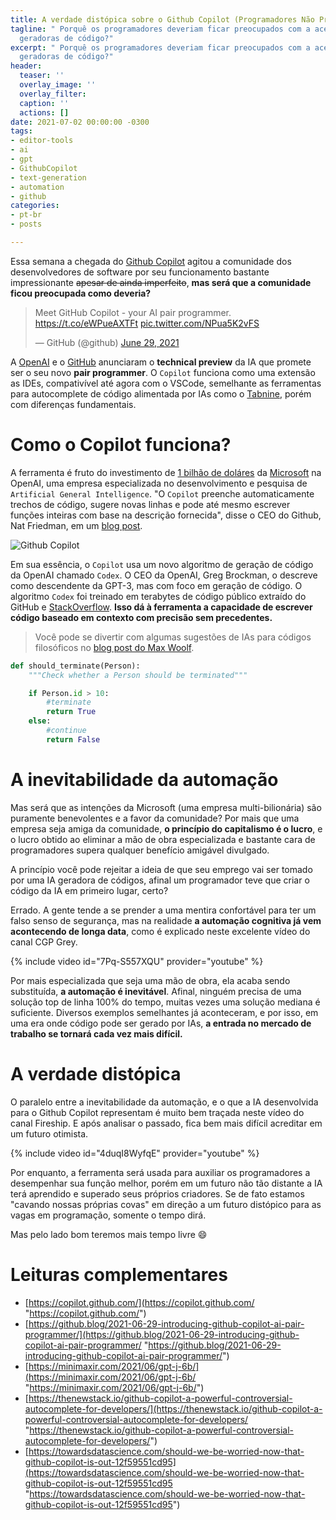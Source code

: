 ```yaml
---
title: A verdade distópica sobre o Github Copilot (Programadores Não Precisam Se Candidatar)
tagline: " Porquê os programadores deveriam ficar preocupados com a acensão das IAs
  geradoras de código?"
excerpt: " Porquê os programadores deveriam ficar preocupados com a acensão das IAs
  geradoras de código?"
header:
  teaser: ''
  overlay_image: ''
  overlay_filter: 
  caption: ''
  actions: []
date: 2021-07-02 00:00:00 -0300
tags:
- editor-tools
- ai
- gpt
- GithubCopilot
- text-generation
- automation
- github
categories:
- pt-br
- posts

---
```

Essa semana a chegada do [Github Copilot](https://copilot.github.com/ "Github Copilot") agitou a comunidade dos desenvolvedores de software por seu funcionamento bastante impressionante ~~apesar de ainda imperfeito~~, **mas será que a comunidade ficou preocupada como deveria?**

<blockquote class="twitter-tweet"><p lang="en" dir="ltr">Meet GitHub Copilot - your AI pair programmer. <a href="https://t.co/eWPueAXTFt">https://t.co/eWPueAXTFt</a> <a href="https://t.co/NPua5K2vFS">pic.twitter.com/NPua5K2vFS</a></p>— GitHub (@github) <a href="https://twitter.com/github/status/1409883156333879300?ref_src=twsrc%5Etfw">June 29, 2021</a></blockquote> <script async src="//platform.twitter.com/widgets.js" charset="utf-8"></script>

A [OpenAI](https://openai.com/ "OpenAI") e o [GitHub](https://github.com/ "GitHub") anunciaram o **technical preview** da IA que promete ser o seu novo **pair programmer**. O `Copilot` funciona como uma extensão as IDEs, compativível até agora com o VSCode, semelhante as ferramentas para autocomplete de código alimentada por IAs como o [Tabnine](https://www.tabnine.com/ "Tabnine"), porém com diferenças fundamentais.

# Como o Copilot funciona?

A ferramenta é fruto do investimento de [1 bilhão de doláres](https://news.microsoft.com/2019/07/22/openai-forms-exclusive-computing-partnership-with-microsoft-to-build-new-azure-ai-supercomputing-technologies/) da  [Microsoft](https://www.microsoft.com/ "Microsoft") na OpenAI, uma empresa especializada no desenvolvimento e pesquisa de `Artificial General Intelligence`. "O `Copilot` preenche automaticamente trechos de código, sugere novas linhas e pode até mesmo escrever funções inteiras com base na descrição fornecida", disse o CEO do Github, Nat Friedman, em um [blog post](https://github.blog/2021-06-29-introducing-github-copilot-ai-pair-programmer/ "blog post").

![Github Copilot](https://copilot.github.com/diagram.png)

Em sua essência, o `Copilot` usa um novo algoritmo de geração de código da OpenAI chamado `Codex`. O CEO da OpenAI, Greg Brockman, o descreve como descendente da GPT-3, mas com foco em geração de código. O algoritmo `Codex` foi treinado em terabytes de código público extraído do GitHub e [StackOverflow](https://stackoverflow.com/ "StackOverflow"). **Isso dá à ferramenta a capacidade de escrever código baseado em contexto com precisão sem precedentes.**

> Você pode se divertir com algumas sugestões de IAs para códigos filosóficos no [blog post do Max Woolf](https://minimaxir.com/2021/06/gpt-j-6b/).

```python
def should_terminate(Person):
    """Check whether a Person should be terminated"""

    if Person.id > 10:
        #terminate
        return True
    else:
        #continue
        return False
```

# A inevitabilidade da automação

Mas será que as intenções da Microsoft (uma empresa multi-bilionária) são puramente benevolentes e a favor da comunidade? Por mais que uma empresa seja amiga da comunidade, **o princípio do capitalismo é o lucro**, e o lucro obtido ao eliminar a mão de obra especializada e bastante cara de programadores supera qualquer benefício amigável divulgado.

A princípio você pode rejeitar a ideia de que seu emprego vai ser tomado por uma IA geradora de códigos, afinal um programador teve que criar o código da IA em primeiro lugar, certo?

Errado. A gente tende a se prender a uma mentira confortável para ter um falso senso de segurança, mas na realidade **a automação cognitiva já vem acontecendo de longa data**, como é explicado neste excelente vídeo do canal CGP Grey.

{% include video id="7Pq-S557XQU" provider="youtube" %}

Por mais especializada que seja uma mão de obra, ela acaba sendo substituída, **a automação é inevitável**. Afinal, ninguém precisa de uma solução top de linha 100% do tempo, muitas vezes uma solução mediana é suficiente. Diversos exemplos semelhantes já aconteceram, e por isso, em uma era onde código pode ser gerado por IAs, **a entrada no mercado de trabalho se tornará cada vez mais difícil.**

# A verdade distópica

O paralelo entre a inevitabilidade da automação, e o que a IA desenvolvida para o Github Copilot representam é muito bem traçada neste vídeo do canal Fireship. E após analisar o passado, fica bem mais difícil acreditar em um futuro otimista.

{% include video id="4duqI8WyfqE" provider="youtube" %}

Por enquanto, a ferramenta será usada para auxiliar os programadores a desempenhar sua função melhor, porém em um futuro não tão distante a IA terá aprendido e superado seus próprios criadores. Se de fato estamos "cavando nossas próprias covas" em direção a um futuro distópico para as vagas em programação, somente o tempo dirá.

Mas pelo lado bom teremos mais tempo livre :smile:

# Leituras complementares

* [https://copilot.github.com/](https://copilot.github.com/ "https://copilot.github.com/")
* [https://github.blog/2021-06-29-introducing-github-copilot-ai-pair-programmer/](https://github.blog/2021-06-29-introducing-github-copilot-ai-pair-programmer/ "https://github.blog/2021-06-29-introducing-github-copilot-ai-pair-programmer/")
* [https://minimaxir.com/2021/06/gpt-j-6b/](https://minimaxir.com/2021/06/gpt-j-6b/ "https://minimaxir.com/2021/06/gpt-j-6b/")
* [https://thenewstack.io/github-copilot-a-powerful-controversial-autocomplete-for-developers/](https://thenewstack.io/github-copilot-a-powerful-controversial-autocomplete-for-developers/ "https://thenewstack.io/github-copilot-a-powerful-controversial-autocomplete-for-developers/")
* [https://towardsdatascience.com/should-we-be-worried-now-that-github-copilot-is-out-12f59551cd95](https://towardsdatascience.com/should-we-be-worried-now-that-github-copilot-is-out-12f59551cd95 "https://towardsdatascience.com/should-we-be-worried-now-that-github-copilot-is-out-12f59551cd95")